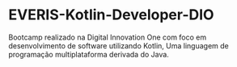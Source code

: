 # EVERIS-Kotlin-Developer-DIO
Bootcamp realizado na Digital Innovation One com foco em desenvolvimento de software utilizando Kotlin, Uma linguagem de programação multiplataforma derivada do Java.
